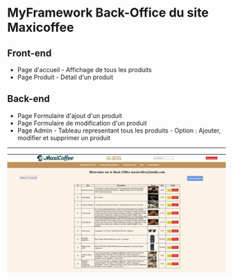 # MyFramework Back-Office du site Maxicoffee
## Front-end
- Page d'accueil - Affichage de tous les produits
- Page Produit - Détail d'un produit

## Back-end
- Page Formulaire d'ajout d'un produit
- Page Formulaire de modification d'un produit
- Page Admin - Tableau representant tous les produits - Option : Ajouter, modifier et supprimer un produit
- - -
![page admin](public/pictures/admin.jpeg "page admin back office")